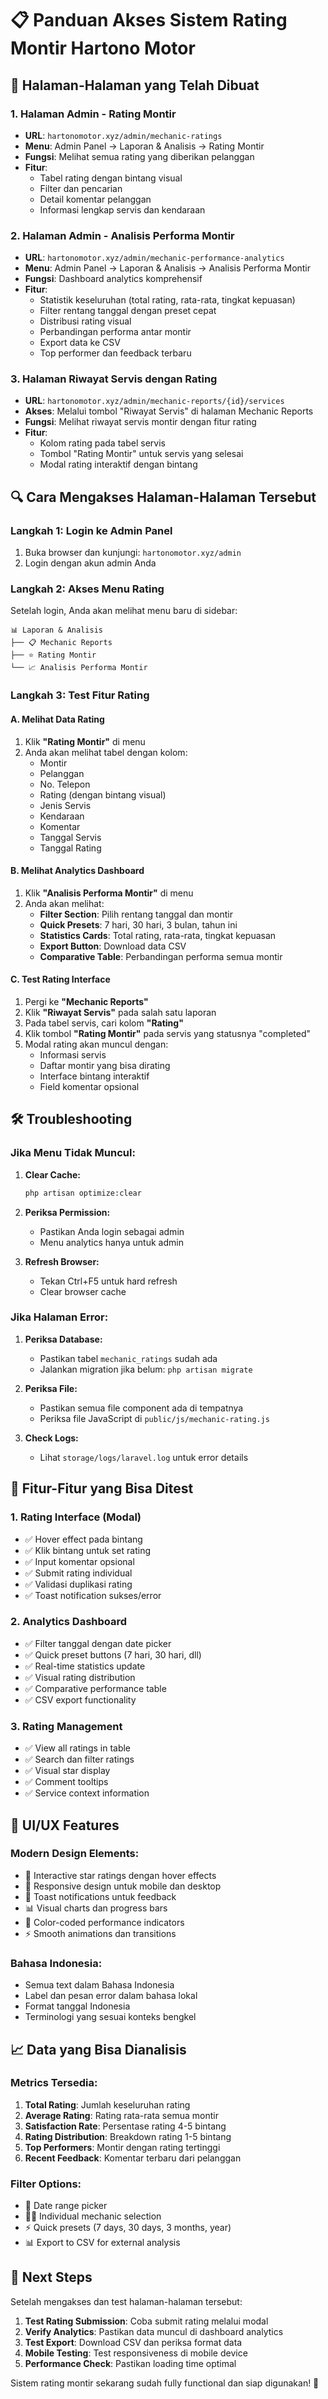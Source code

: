 # 📋 Panduan Akses Sistem Rating Montir Hartono Motor

## 🎯 Halaman-Halaman yang Telah Dibuat

### 1. **Halaman Admin - Rating Montir**
- **URL**: `hartonomotor.xyz/admin/mechanic-ratings`
- **Menu**: Admin Panel → Laporan & Analisis → Rating Montir
- **Fungsi**: Melihat semua rating yang diberikan pelanggan
- **Fitur**:
  - Tabel rating dengan bintang visual
  - Filter dan pencarian
  - Detail komentar pelanggan
  - Informasi lengkap servis dan kendaraan

### 2. **Halaman Admin - Analisis Performa Montir**
- **URL**: `hartonomotor.xyz/admin/mechanic-performance-analytics`
- **Menu**: Admin Panel → Laporan & Analisis → Analisis Performa Montir
- **Fungsi**: Dashboard analytics komprehensif
- **Fitur**:
  - Statistik keseluruhan (total rating, rata-rata, tingkat kepuasan)
  - Filter rentang tanggal dengan preset cepat
  - Distribusi rating visual
  - Perbandingan performa antar montir
  - Export data ke CSV
  - Top performer dan feedback terbaru

### 3. **Halaman Riwayat Servis dengan Rating**
- **URL**: `hartonomotor.xyz/admin/mechanic-reports/{id}/services`
- **Akses**: Melalui tombol "Riwayat Servis" di halaman Mechanic Reports
- **Fungsi**: Melihat riwayat servis montir dengan fitur rating
- **Fitur**:
  - Kolom rating pada tabel servis
  - Tombol "Rating Montir" untuk servis yang selesai
  - Modal rating interaktif dengan bintang

## 🔍 Cara Mengakses Halaman-Halaman Tersebut

### **Langkah 1: Login ke Admin Panel**
1. Buka browser dan kunjungi: `hartonomotor.xyz/admin`
2. Login dengan akun admin Anda

### **Langkah 2: Akses Menu Rating**
Setelah login, Anda akan melihat menu baru di sidebar:

```
📊 Laporan & Analisis
├── 📋 Mechanic Reports
├── ⭐ Rating Montir
└── 📈 Analisis Performa Montir
```

### **Langkah 3: Test Fitur Rating**

#### **A. Melihat Data Rating**
1. Klik **"Rating Montir"** di menu
2. Anda akan melihat tabel dengan kolom:
   - Montir
   - Pelanggan
   - No. Telepon
   - Rating (dengan bintang visual)
   - Jenis Servis
   - Kendaraan
   - Komentar
   - Tanggal Servis
   - Tanggal Rating

#### **B. Melihat Analytics Dashboard**
1. Klik **"Analisis Performa Montir"** di menu
2. Anda akan melihat:
   - **Filter Section**: Pilih rentang tanggal dan montir
   - **Quick Presets**: 7 hari, 30 hari, 3 bulan, tahun ini
   - **Statistics Cards**: Total rating, rata-rata, tingkat kepuasan
   - **Export Button**: Download data CSV
   - **Comparative Table**: Perbandingan performa semua montir

#### **C. Test Rating Interface**
1. Pergi ke **"Mechanic Reports"**
2. Klik **"Riwayat Servis"** pada salah satu laporan
3. Pada tabel servis, cari kolom **"Rating"**
4. Klik tombol **"Rating Montir"** pada servis yang statusnya "completed"
5. Modal rating akan muncul dengan:
   - Informasi servis
   - Daftar montir yang bisa dirating
   - Interface bintang interaktif
   - Field komentar opsional

## 🛠️ Troubleshooting

### **Jika Menu Tidak Muncul:**

1. **Clear Cache:**
   ```bash
   php artisan optimize:clear
   ```

2. **Periksa Permission:**
   - Pastikan Anda login sebagai admin
   - Menu analytics hanya untuk admin

3. **Refresh Browser:**
   - Tekan Ctrl+F5 untuk hard refresh
   - Clear browser cache

### **Jika Halaman Error:**

1. **Periksa Database:**
   - Pastikan tabel `mechanic_ratings` sudah ada
   - Jalankan migration jika belum: `php artisan migrate`

2. **Periksa File:**
   - Pastikan semua file component ada di tempatnya
   - Periksa file JavaScript di `public/js/mechanic-rating.js`

3. **Check Logs:**
   - Lihat `storage/logs/laravel.log` untuk error details

## 📱 Fitur-Fitur yang Bisa Ditest

### **1. Rating Interface (Modal)**
- ✅ Hover effect pada bintang
- ✅ Klik bintang untuk set rating
- ✅ Input komentar opsional
- ✅ Submit rating individual
- ✅ Validasi duplikasi rating
- ✅ Toast notification sukses/error

### **2. Analytics Dashboard**
- ✅ Filter tanggal dengan date picker
- ✅ Quick preset buttons (7 hari, 30 hari, dll)
- ✅ Real-time statistics update
- ✅ Visual rating distribution
- ✅ Comparative performance table
- ✅ CSV export functionality

### **3. Rating Management**
- ✅ View all ratings in table
- ✅ Search dan filter ratings
- ✅ Visual star display
- ✅ Comment tooltips
- ✅ Service context information

## 🎨 UI/UX Features

### **Modern Design Elements:**
- 🌟 Interactive star ratings dengan hover effects
- 📱 Responsive design untuk mobile dan desktop
- 🎯 Toast notifications untuk feedback
- 📊 Visual charts dan progress bars
- 🎨 Color-coded performance indicators
- ⚡ Smooth animations dan transitions

### **Bahasa Indonesia:**
- Semua text dalam Bahasa Indonesia
- Label dan pesan error dalam bahasa lokal
- Format tanggal Indonesia
- Terminologi yang sesuai konteks bengkel

## 📈 Data yang Bisa Dianalisis

### **Metrics Tersedia:**
1. **Total Rating**: Jumlah keseluruhan rating
2. **Average Rating**: Rating rata-rata semua montir
3. **Satisfaction Rate**: Persentase rating 4-5 bintang
4. **Rating Distribution**: Breakdown rating 1-5 bintang
5. **Top Performers**: Montir dengan rating tertinggi
6. **Recent Feedback**: Komentar terbaru dari pelanggan

### **Filter Options:**
- 📅 Date range picker
- 👨‍🔧 Individual mechanic selection
- ⚡ Quick presets (7 days, 30 days, 3 months, year)
- 📊 Export to CSV for external analysis

## 🚀 Next Steps

Setelah mengakses dan test halaman-halaman tersebut:

1. **Test Rating Submission**: Coba submit rating melalui modal
2. **Verify Analytics**: Pastikan data muncul di dashboard analytics
3. **Test Export**: Download CSV dan periksa format data
4. **Mobile Testing**: Test responsiveness di mobile device
5. **Performance Check**: Pastikan loading time optimal

Sistem rating montir sekarang sudah fully functional dan siap digunakan! 🎉
